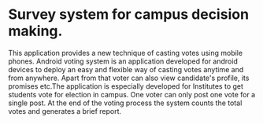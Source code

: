# Survey system for campus decision making. 
This application provides  a new technique of casting votes using mobile phones. Android voting system is an application developed for android devices to deploy an easy and flexible way of casting votes anytime and from anywhere. Apart from that voter can also view candidate's profile, its promises etc.The application is especially developed for Institutes to get students vote for election in campus. One voter can only post one vote for a single post. At the end of the voting process the system counts the total votes and generates a brief report.
